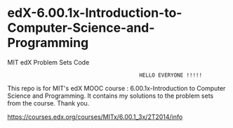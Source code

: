 edX-6.00.1x-Introduction-to-Computer-Science-and-Programming
============================================================



MIT edX Problem Sets Code

                                              HELLO EVERYONE !!!!!

This repo is for MIT's edX MOOC course : 6.00.1x-Introduction to Computer Science and Programming. It contains my solutions to the problem sets from the course. Thank you.


https://courses.edx.org/courses/MITx/6.00.1_3x/2T2014/info